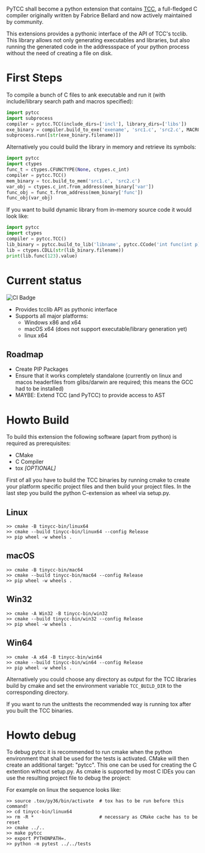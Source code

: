PyTCC shall become a python extension that contains 
[TCC](https://en.wikipedia.org/wiki/Tiny_C_Compiler), 
a full-fledged C compiler originally written by Fabrice Bellard and
now actively maintained by community.

This extensions provides a pythonic interface of the API
of TCC's tcclib. This library allows not only generating executables and 
libraries, but also running the generated code in the addressspace
of your python process without the need of creating a file on disk.


# First Steps


To compile a bunch of C files to ank executable and run it (with include/library
search path and macros specified):
```python
import pytcc
import subprocess
compiler = pytcc.TCC(include_dirs=['incl'], library_dirs=['libs'])
exe_binary = compiler.build_to_exe('exename', 'src1.c', 'src2.c', MACRO="value")
subprocess.run([str(exe_binary.filename)])
```

Alternatively you could build the library in memory and retrieve its symbols:
```python
import pytcc
import ctypes
func_t = ctypes.CFUNCTYPE(None, ctypes.c_int)
compiler = pytcc.TCC()
mem_binary = tcc.build_to_mem('src1.c', 'src2.c')
var_obj = ctypes.c_int.from_address(mem_binary['var'])
func_obj = func_t.from_address(mem_binary['func'])
func_obj(var_obj)
```

If you want to build dynamic library from in-memory source code it would look
like:
```python
import pytcc
import ctypes
compiler = pytcc.TCC()
lib_binary = pytcc.build_to_lib('libname', pytcc.CCode('int func(int p) { return p+1; }'))
lib = ctypes.CDLL(str(lib_binary.filename))
print(lib.func(123).value)
```


# Current status

![CI Badge](https://github.com/mrh1997/pytcc/workflows/Build%20pytcc%20and%20run%20unittests/badge.svg "Status of CI run of head")

* Provides tcclib API as pythonic interface
* Supports all major platforms:
   * Windows x86 and x64
   * macOS x64 (does not support executable/library generation yet)
   * linux x64

## Roadmap
* Create PIP Packages
* Ensure that it works completely standalone (currently on linux and macos
  headerfiles from glibs/darwin are required; this means the GCC had to be 
  installed)
* MAYBE: Extend TCC (and PyTCC) to provide access to AST


# Howto Build

To build this extension the following software (apart from python) is
required as prerequisites:
* CMake
* C Compiler
* tox *[OPTIONAL]*

First of all you have to build the TCC binaries by running cmake to
create your platform specific project files and then build your project
files. In the last step you build the python C-extension as wheel via setup.py.

## Linux
```
>> cmake -B tinycc-bin/linux64
>> cmake --build tinycc-bin/linux64 --config Release
>> pip wheel -w wheels .
```

## macOS
```
>> cmake -B tinycc-bin/mac64
>> cmake --build tinycc-bin/mac64 --config Release
>> pip wheel -w wheels .
```

## Win32
```
>> cmake -A Win32 -B tinycc-bin/win32
>> cmake --build tinycc-bin/win32 --config Release
>> pip wheel -w wheels .
```

## Win64
```
>> cmake -A x64 -B tinycc-bin/win64
>> cmake --build tinycc-bin/win64 --config Release
>> pip wheel -w wheels .
```

Alternatively you could choose any directory as output for the TCC libraries
build by cmake and set the environment variable ``TCC_BUILD_DIR`` to the 
corresponding directory.

If you want to run the unittests the recommended way is running tox after you
built the TCC binaries.


# Howto debug

To debug pytcc it is recommended to run cmake when the python environment
that shall be used for the tests is activated.
CMake will then create an additional target: "pytcc".
This one can be used for creating the C extention without setup.py.
As cmake is supported by most C IDEs you can use the resulting project file
to debug the project:

For example on linux the sequence looks like:
```
>> source .tox/py36/bin/activate  # tox has to be run before this command!
>> cd tinycc-bin/linux64
>> rm -R *                        # necessary as CMake cache has to be reset
>> cmake ../..
>> make pytcc
>> export PYTHONPATH=.
>> python -m pytest ../../tests
```